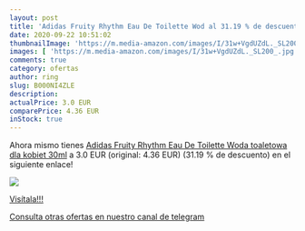 ```yaml
---
layout: post
title: 'Adidas Fruity Rhythm Eau De Toilette Wod al 31.19 % de descuento'
date: 2020-09-22 10:51:02
thumbnailImage: 'https://m.media-amazon.com/images/I/31w+VgdUZdL._SL200_.jpg'
images: [ 'https://m.media-amazon.com/images/I/31w+VgdUZdL._SL200_.jpg' ]
comments: true
category: ofertas
author: ring
slug: B000NI4ZLE
description:
actualPrice: 3.0 EUR
comparePrice: 4.36 EUR
inStock: true
---
```


Ahora mismo tienes [Adidas Fruity Rhythm Eau De Toilette Woda toaletowa dla kobiet 30ml](https://www.amazon.com/dp/B000NI4ZLE/?tag=redken08-20) a 3.0 EUR (original: 4.36 EUR) (31.19 %  de descuento) en el siguiente enlace!

[![](https://m.media-amazon.com/images/I/31w+VgdUZdL._SL200_.jpg)](https://www.amazon.com/dp/B000NI4ZLE/?tag=redken08-20)

[Visítala!!!](https://www.amazon.com/dp/B000NI4ZLE/?tag=redken08-20)

[Consulta otras ofertas en nuestro canal de telegram](https://t.me/s/ofertas25)
